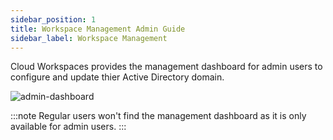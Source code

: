 ```yaml
---
sidebar_position: 1
title: Workspace Management Admin Guide
sidebar_label: Workspace Management
---
```



Cloud Workspaces provides the management dashboard for admin users to configure and update thier Active Directory domain.

![admin-dashboard](/img/workspaces/management-dashboard.png)

:::note
Regular users won't find the management dashboard as it is only available for admin users.
:::
